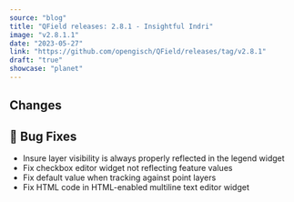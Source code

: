 ```yaml
---
source: "blog"
title: "QField releases: 2.8.1 - Insightful Indri"
image: "v2.8.1.1"
date: "2023-05-27"
link: "https://github.com/opengisch/QField/releases/tag/v2.8.1"
draft: "true"
showcase: "planet"
---
```


<h2>Changes</h2>
<h2><g-emoji class="g-emoji" alias="bug" fallback-src="https://github.githubassets.com/images/icons/emoji/unicode/1f41b.png">🐛</g-emoji> Bug Fixes</h2>
<ul>
<li>Insure layer visibility is always properly reflected in the legend widget</li>
<li>Fix checkbox editor widget not reflecting feature values</li>
<li>Fix default value when tracking against point layers</li>
<li>Fix HTML <a href="/opengisch/QField/blob/v2.8.1"></a> code in HTML-enabled multiline text editor widget</li>
</ul>
